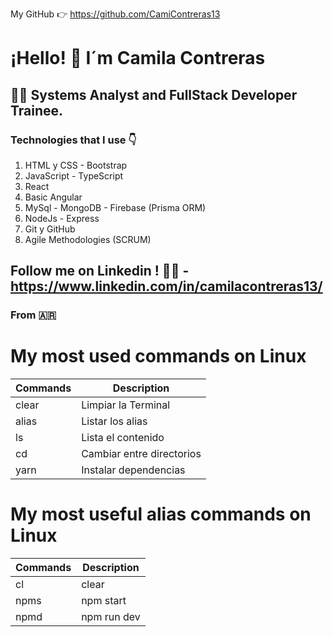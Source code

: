 My GitHub 👉 https://github.com/CamiContreras13

# ¡Hello! 👋 I´m Camila Contreras 
##  👩‍💻 Systems Analyst and FullStack Developer Trainee.

### Technologies that I use 👇
1. HTML y CSS - Bootstrap
2. JavaScript - TypeScript
3. React
4. Basic Angular
5. MySql - MongoDB - Firebase (Prisma ORM)
6. NodeJs - Express
7. Git y GitHub
8. Agile Methodologies (SCRUM)

## Follow me on Linkedin ! 🤝😉 - https://www.linkedin.com/in/camilacontreras13/ 
### From 🇦🇷

# My most used commands on Linux

| Commands | Description               |
|----------|---------------------------|
| clear    | Limpiar la Terminal       |
| alias    | Listar los alias          |
| ls       | Lista el contenido        |
| cd       | Cambiar entre directorios | 
| yarn     | Instalar dependencias     |

# My most useful alias commands on Linux
| Commands | Description |
| ---------|-------------|
| cl       | clear       |
| npms     | npm start   |
| npmd     | npm run dev |